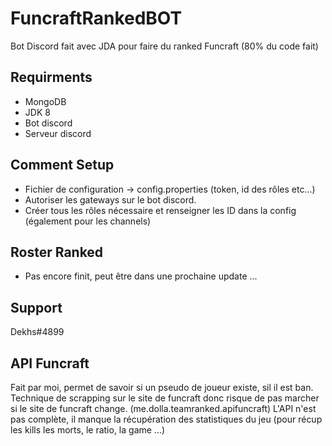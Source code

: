 # FuncraftRankedBOT
Bot Discord fait avec JDA pour faire du ranked Funcraft (80% du code fait)

## Requirments
- MongoDB
- JDK 8
- Bot discord
- Serveur discord

## Comment Setup
- Fichier de configuration -> config.properties (token, id des rôles etc...)
- Autoriser les gateways sur le bot discord.
- Créer tous les rôles nécessaire et renseigner les ID dans la config (également pour les channels)

## Roster Ranked
- Pas encore finit, peut être dans une prochaine update ...

## Support
Dekhs#4899


## API Funcraft
Fait par moi, permet de savoir si un pseudo de joueur existe, sil il est ban. Technique de scrapping sur le site de funcraft donc risque de pas marcher si le site de funcraft change.
(me.dolla.teamranked.apifuncraft)
L'API n'est pas complète, il manque la récupération des statistiques du jeu (pour récup les kills les morts, le ratio, la game ...)
